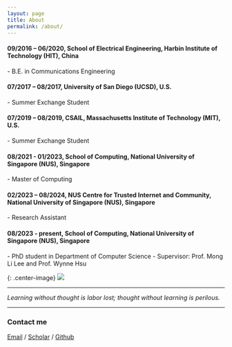 ```yaml
---
layout: page
title: About
permalink: /about/
---
```


#### 09/2016 – 06/2020, School of Electrical Engineering, Harbin Institute of Technology (HIT), China  
\- B.E. in Communications Engineering  
#### 07/2017 – 08/2017, University of San Diego (UCSD), U.S.  
\- Summer Exchange Student  
#### 07/2019 – 08/2019, CSAIL, Massachusetts Institute of Technology (MIT), U.S.  
\- Summer Exchange Student  
#### 08/2021 - 01/2023, School of Computing, National University of Singapore (NUS), Singapore  
\- Master of Computing  
#### 02/2023 – 08/2024, NUS Centre for Trusted Internet and Community, National University of Singapore (NUS), Singapore  
\- Research Assistant 
#### 08/2023 - present, School of Computing, National University of Singapore (NUS), Singapore  
\- PhD student in Department of Computer Science
\- Supervisor: Prof. Mong Li Lee and Prof. Wynne Hsu
  

{: .center-image}
![]({{site.baseurl}}/images/about-2.png)
  
----
_Learning without thought is labor lost; thought without learning is perilous._ 

----


  
  
### Contact me

[Email](mailto:e0787894@u.nus.edu) / [Scholar](https://scholar.google.com/citations?user=GkUGt0cAAAAJ&hl=en&inst=3212728378801010220&oi=ao) / [Github](https://github.com/YanZehong)
